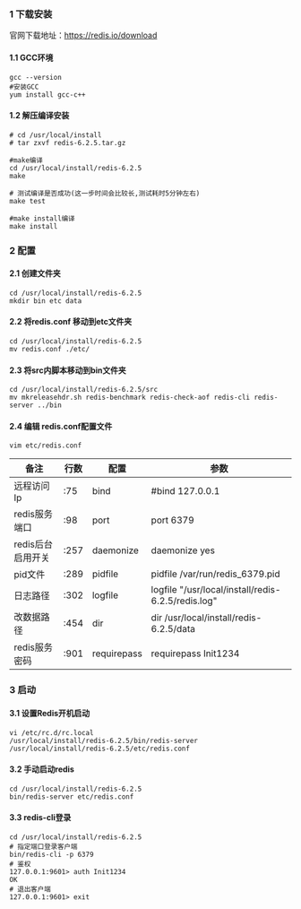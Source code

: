 ### 1 下载安装

官网下载地址：https://redis.io/download

#### 1.1 GCC环境

```shell
gcc --version
#安装GCC
yum install gcc-c++
```

#### 1.2 解压编译安装

```shell
# cd /usr/local/install
# tar zxvf redis-6.2.5.tar.gz

#make编译
cd /usr/local/install/redis-6.2.5
make

# 测试编译是否成功(这一步时间会比较长,测试耗时5分钟左右)
make test

#make install编译
make install
```

### 2 配置

#### 2.1 创建文件夹

```shell
cd /usr/local/install/redis-6.2.5
mkdir bin etc data
```

#### 2.2 将redis.conf 移动到etc文件夹

```shell
cd /usr/local/install/redis-6.2.5
mv redis.conf ./etc/
```

#### 2.3 将src内脚本移动到bin文件夹

```shell
cd /usr/local/install/redis-6.2.5/src
mv mkreleasehdr.sh redis-benchmark redis-check-aof redis-cli redis-server ../bin
```

#### 2.4 编辑 redis.conf配置文件

```
vim etc/redis.conf
```

| 备注          | 行数   | 配置          | 参数                                                 |
|-------------|------|-------------|----------------------------------------------------|
| 远程访问Ip      | :75  | bind        | #bind 127.0.0.1                                    |
| redis服务端口   | :98  | port        | port 6379                                          |
| redis后台启用开关 | :257 | daemonize   | daemonize yes                                      |
| pid文件       | :289 | pidfile     | pidfile /var/run/redis_6379.pid                    |
| 日志路径        | :302 | logfile     | logfile "/usr/local/install/redis-6.2.5/redis.log" |
| 改数据路径       | :454 | dir         | dir /usr/local/install/redis-6.2.5/data            |
| redis服务密码   | :901 | requirepass | requirepass Init1234                               |

### 3 启动

#### 3.1 设置Redis开机启动

```shell
vi /etc/rc.d/rc.local
/usr/local/install/redis-6.2.5/bin/redis-server  /usr/local/install/redis-6.2.5/etc/redis.conf
```

#### 3.2 手动启动redis

```shell
cd /usr/local/install/redis-6.2.5
bin/redis-server etc/redis.conf
```

#### 3.3 redis-cli登录

```shell
cd /usr/local/install/redis-6.2.5
# 指定端口登录客户端
bin/redis-cli -p 6379
# 鉴权
127.0.0.1:9601> auth Init1234
OK
# 退出客户端
127.0.0.1:9601> exit
```
